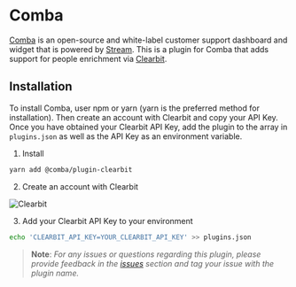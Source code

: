# Comba

[Comba](https://github.com/getstream/comba) is an open-source and white-label customer support dashboard and widget that is powered by [Stream](https://getstream.io/). This is a plugin for Comba that adds support for people enrichment via [Clearbit](https://clearbit.com).

## Installation

To install Comba, user npm or yarn (yarn is the preferred method for installation). Then create an account with Clearbit and copy your API Key. Once you have obtained your Clearbit API Key, add the plugin to the array in `plugins.json` as well as the API Key as an environment variable.

1. Install

```bash
yarn add @comba/plugin-clearbit
```

2. Create an account with Clearbit

![Clearbit](https://i.imgur.com/V3F6FE0.png)

3. Add your Clearbit API Key to your environment

```bash
echo 'CLEARBIT_API_KEY=YOUR_CLEARBIT_API_KEY' >> plugins.json
```

> **Note**: _For any issues or questions regarding this plugin, please provide feedback in the [issues](https://github.com/getstream/comba/issues) section and tag your issue with the plugin name._
